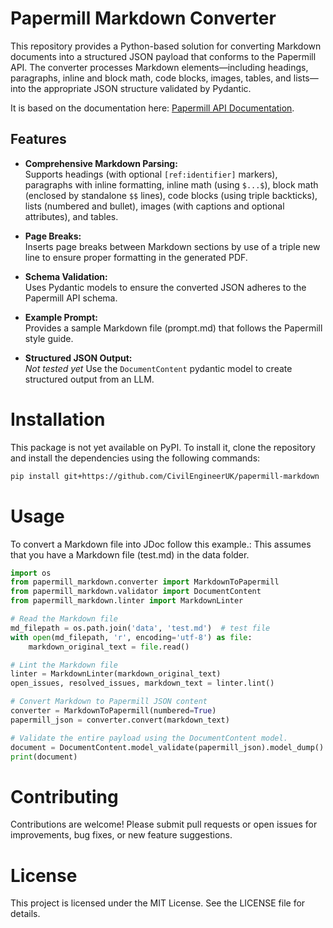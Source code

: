 # Papermill Markdown Converter

This repository provides a Python-based solution for converting Markdown documents into a structured JSON payload that conforms to the Papermill API. The converter processes Markdown elements—including headings, paragraphs, inline and block math, code blocks, images, tables, and lists—into the appropriate JSON structure validated by Pydantic.

It is based on the documentation here: [Papermill API Documentation](https://docs.papermill.io/).

## Features

- **Comprehensive Markdown Parsing:**  
  Supports headings (with optional `[ref:identifier]` markers), paragraphs with inline formatting, inline math (using `$...$`), block math (enclosed by standalone `$$` lines), code blocks (using triple backticks), lists (numbered and bullet), images (with captions and optional attributes), and tables.
  
- **Page Breaks:**  
  Inserts page breaks between Markdown sections by use of a triple new line to ensure proper formatting in the generated PDF.

- **Schema Validation:**  
  Uses Pydantic models to ensure the converted JSON adheres to the Papermill API schema.

- **Example Prompt:**  
  Provides a sample Markdown file (prompt.md) that follows the Papermill style guide.

- **Structured JSON Output:**  
  *Not tested yet* Use the `DocumentContent` pydantic model to create structured output from an LLM.

# Installation 

This package is not yet available on PyPI. To install it, clone the repository and install the dependencies using the following commands:

```bash
pip install git+https://github.com/CivilEngineerUK/papermill-markdown
````

# Usage

To convert a Markdown file into JDoc follow this example.:
This assumes that you have a Markdown file (test.md) in the data folder.

```python
import os
from papermill_markdown.converter import MarkdownToPapermill
from papermill_markdown.validator import DocumentContent
from papermill_markdown.linter import MarkdownLinter

# Read the Markdown file
md_filepath = os.path.join('data', 'test.md')  # test file
with open(md_filepath, 'r', encoding='utf-8') as file:
    markdown_original_text = file.read()

# Lint the Markdown file
linter = MarkdownLinter(markdown_original_text)
open_issues, resolved_issues, markdown_text = linter.lint()

# Convert Markdown to Papermill JSON content
converter = MarkdownToPapermill(numbered=True)
papermill_json = converter.convert(markdown_text)

# Validate the entire payload using the DocumentContent model.
document = DocumentContent.model_validate(papermill_json).model_dump()
print(document)
```

# Contributing

Contributions are welcome! Please submit pull requests or open issues for improvements, bug fixes, or new feature suggestions.

# License

This project is licensed under the MIT License. See the LICENSE file for details.